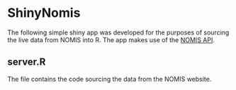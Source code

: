 # ShinyNomis
The following simple shiny app was developed for the purposes of sourcing the live data from NOMIS into R. The app makes use of the [NOMIS API](https://www.nomisweb.co.uk/).

## server.R
The file contains the code sourcing the data from the NOMIS website.
